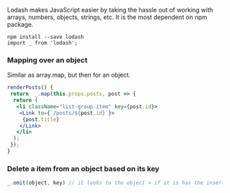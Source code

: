 Lodash makes JavaScript easier by taking the hassle out of working with arrays,
numbers, objects, strings, etc. It is the most dependent on npm package.

``` 
npm install --save lodash
import _ from 'lodash';
```

### Mapping over an object 
Similar as array.map, but then for an object.
```jsx
renderPosts() {
 return  _.map(this.props.posts, post => {
  return (
   <li className="list-group-item" key={post.id}>
    <Link to={`/posts/${post.id}`}>
     {post.title}
    </Link>
   </li>
  );
 });
}
```

### Delete a item from an object based on its key
```js
_.omit(object, key) // it looks to the object > if it is has the inserted key > delete it
```

